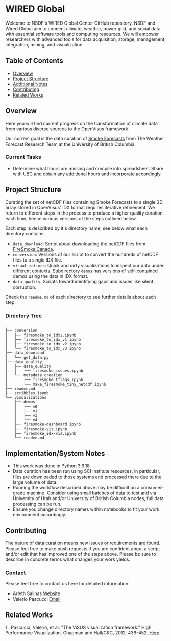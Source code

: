 # WIRED Global 

Welcome to NSDF's WIRED Global Center GitHub repository. NSDF and Wired Global aim to connect climate, weather, power grid, and social data with essential software tools and computing resources. We will empower researchers with advanced tools for data acquisition, storage, management, integration, mining, and visualization.

## Table of Contents

- [Overview](#overview)
- [Project Structure](#project-structure)
- [Additional Notes](#additional-notes)
- [Contributing](#contributing)
- [Related Works](#related-works)

## Overview

Here you will find current progress on the transformation of climate data from various diverse sources to the OpenVisus framework.

Our current goal is the data curation of [Smoke Forecasts](https://firesmoke.ca/) from The Weather Forecast Research Team at the University of British Columbia.

### Current Tasks
- Determine what hours are missing and compile into spreadsheet. Share with UBC and obtain any additional hours and incorporate accordingly.

## Project Structure

Curating the set of netCDF files containing Smoke Forecasts to a single 3D array stored in OpenVisus' IDX format requires iterative refinement. We return to different steps in the process to produce a higher quality curation each time, hence various versions of the steps outlined below.

Each step is described by it's directory name, see below what each directory contains:
- `data_download`: Script about downloading the netCDF files from [FireSmoke Canada](https://firesmoke.ca/).
- `conversion`: Versions of our script to convert the hundreds of netCDF files to a single IDX file.
- `visualizations`: Quick and dirty visualizations to inspect our data under different contexts. Subdirectory `demos` has versions of self-contained demos using the data in IDX format.
- `data_quality`: Scripts toward identifying gaps and issues like silent corruption.

Check the `readme.md` of each directory to see further details about each step.

### Directory Tree
```
.
├── conversion
│   ├── firesmoke_to_idx2.ipynb
│   ├── firesmoke_to_idx_v1.ipynb
│   ├── firesmoke_to_idx_v2.ipynb
│   └── firesmoke_to_idx_v3.ipynb
├── data_download
│   └── get_data.py
├── data_quality
│   ├── data_quality
│   │   └── firesmoke_issues.ipynb
│   └── metadata_creation
│       ├── firesmoke_tflags.ipynb
│       └── make_firesmoke_tiny_netcdf.ipynb
├── readme.md
├── scribbles.ipynb
└── visualizations
    ├── demos
    │   ├── v0
    │   ├── v1
    │   ├── v3
    │   └── v4
    ├── firesmoke-dashboard.ipynb
    ├── firesmoke-viz.ipynb
    ├── firesmoke_idx-viz.ipynb
    └── readme.md
```

## Implementation/System Notes

- This work was done in Python 3.9.18.
- Data curation has been run using SCI Institute resources, in particular, files are downloaded to those systems and processed there due to the large volume of data.
- Running the workflow described above may be difficult on a consumer-grade machine. Consider using small batches of data to test and via University of Utah and/or University of British Columbia nodes, full data processing can be run.
- Ensure you change directory names within notebooks to fit your work environment accordingly.


## Contributing

The nature of data curation means new issues or requirements are found. Please feel free to make push requests if you are confident about a script and/or edit that has improved one of the steps above. Please be sure to describe in concrete terms what changes your work yields.

### Contact

Please feel free to contact us here for detailed information:
- Arleth Salinas [Website](https://arlethzuri.github.io/)
- Valerio Pascucci [Email](mailto:pascucci.valerio@gmail.com)

## Related Works
1 . Pascucci, Valerio, et al. "The ViSUS visualization framework." High Performance Visualization. Chapman and Hall/CRC, 2012. 439-452. [Here](https://www.taylorfrancis.com/chapters/edit/10.1201/b12985-32/visus-visualization-framework-valerio-pascucci-giorgio-scorzelli-brian-summa-peer-timo-bremer-attila-gyulassy-cameron-christensen-sujin-philip-sidharth-kumar)